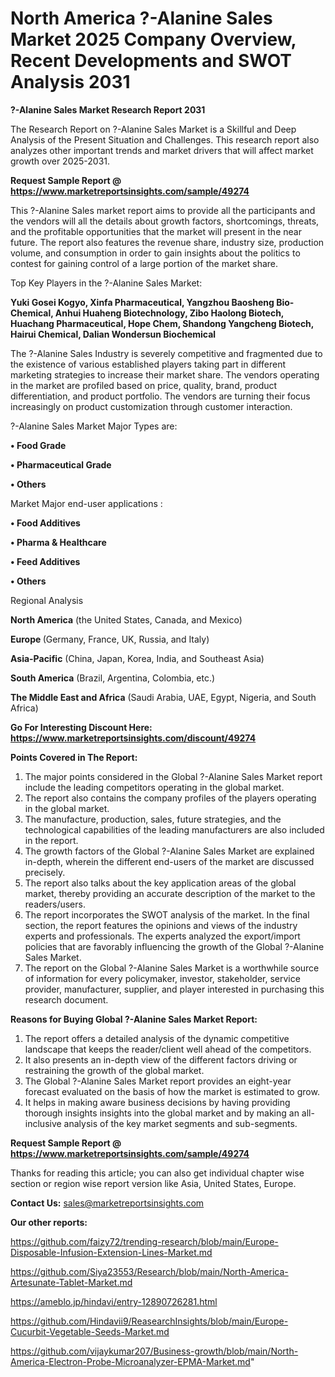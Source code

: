# North America ?-Alanine Sales Market 2025 Company Overview, Recent Developments and SWOT Analysis 2031

<strong>?-Alanine Sales Market Research Report 2031</strong>

The Research Report on ?-Alanine Sales Market is a Skillful and Deep Analysis of the Present Situation and Challenges. This research report also analyzes other important trends and market drivers that will affect market growth over 2025-2031.

<strong>Request Sample Report @ <a href=https://www.marketreportsinsights.com/sample/49274>https://www.marketreportsinsights.com/sample/49274</a></strong>

This ?-Alanine Sales market report aims to provide all the participants and the vendors will all the details about growth factors, shortcomings, threats, and the profitable opportunities that the market will present in the near future. The report also features the revenue share, industry size, production volume, and consumption in order to gain insights about the politics to contest for gaining control of a large portion of the market share.

Top Key Players in the ?-Alanine Sales Market:

<strong>Yuki Gosei Kogyo, Xinfa Pharmaceutical, Yangzhou Baosheng Bio-Chemical, Anhui Huaheng Biotechnology, Zibo Haolong Biotech, Huachang Pharmaceutical, Hope Chem, Shandong Yangcheng Biotech, Hairui Chemical, Dalian Wondersun Biochemical</strong>

The ?-Alanine Sales Industry is severely competitive and fragmented due to the existence of various established players taking part in different marketing strategies to increase their market share. The vendors operating in the market are profiled based on price, quality, brand, product differentiation, and product portfolio. The vendors are turning their focus increasingly on product customization through customer interaction.

?-Alanine Sales Market Major Types are:

<strong>•  Food Grade

•  Pharmaceutical Grade

•  Others</strong>

Market Major end-user applications :

<strong>•  Food Additives

•  Pharma & Healthcare

•  Feed Additives

•  Others</strong>

Regional Analysis

</u><strong><b>North America</b></strong> (the United States, Canada, and Mexico)

<strong><b>Europe </b></strong>(Germany, France, UK, Russia, and Italy)

<strong><b>Asia-Pacific</b></strong> (China, Japan, Korea, India, and Southeast Asia)

<strong><b>South America</b></strong> (Brazil, Argentina, Colombia, etc.)

<strong><b>The Middle East and Africa</b></strong> (Saudi Arabia, UAE, Egypt, Nigeria, and South Africa)

<strong>Go For Interesting Discount Here: <a href=https://www.marketreportsinsights.com/discount/49274>https://www.marketreportsinsights.com/discount/49274</a></strong>

<strong>Points Covered in The Report:</strong>
<ol>
  <li>The major points considered in the Global ?-Alanine Sales Market report include the leading competitors operating in the global market.</li>
  <li>The report also contains the company profiles of the players operating in the global market.</li>
  <li>The manufacture, production, sales, future strategies, and the technological capabilities of the leading manufacturers are also included in the report.</li>
  <li>The growth factors of the Global ?-Alanine Sales Market are explained in-depth, wherein the different end-users of the market are discussed precisely.</li>
  <li>The report also talks about the key application areas of the global market, thereby providing an accurate description of the market to the readers/users.</li>
  <li>The report incorporates the SWOT analysis of the market. In the final section, the report features the opinions and views of the industry experts and professionals. The experts analyzed the export/import policies that are favorably influencing the growth of the Global ?-Alanine Sales Market.</li>
  <li>The report on the Global ?-Alanine Sales Market is a worthwhile source of information for every policymaker, investor, stakeholder, service provider, manufacturer, supplier, and player interested in purchasing this research document.</li>
</ol>
<strong>Reasons for Buying Global ?-Alanine Sales Market Report:</strong>

<ol>
  <li>The report offers a detailed analysis of the dynamic competitive landscape that keeps the reader/client well ahead of the competitors.</li>
  <li>It also presents an in-depth view of the different factors driving or restraining the growth of the global market.</li>
  <li>The Global ?-Alanine Sales Market report provides an eight-year forecast evaluated on the basis of how the market is estimated to grow.</li>
  <li>It helps in making aware business decisions by having providing thorough insights insights into the global market and by making an all-inclusive analysis of the key market segments and sub-segments.</li>
</ol>
<strong>Request Sample Report @ <a href=https://www.marketreportsinsights.com/sample/49274>https://www.marketreportsinsights.com/sample/49274</a></strong>


Thanks for reading this article; you can also get individual chapter wise section or region wise report version like Asia, United States, Europe.

<strong>Contact Us:</strong>
sales@marketreportsinsights.com

<strong>Our other reports:</strong>

<a href=https://github.com/faizy72/trending-research/blob/main/Europe-Disposable-Infusion-Extension-Lines-Market.md>https://github.com/faizy72/trending-research/blob/main/Europe-Disposable-Infusion-Extension-Lines-Market.md</a>

<a href=https://github.com/Siya23553/Research/blob/main/North-America-Artesunate-Tablet-Market.md>https://github.com/Siya23553/Research/blob/main/North-America-Artesunate-Tablet-Market.md</a>

<a href=https://ameblo.jp/hindavi/entry-12890726281.html>https://ameblo.jp/hindavi/entry-12890726281.html</a>

<a href=https://github.com/Hindavii9/ReasearchInsights/blob/main/Europe-Cucurbit-Vegetable-Seeds-Market.md>https://github.com/Hindavii9/ReasearchInsights/blob/main/Europe-Cucurbit-Vegetable-Seeds-Market.md</a>

<a href=https://github.com/vijaykumar207/Business-growth/blob/main/North-America-Electron-Probe-Microanalyzer-EPMA-Market.md>https://github.com/vijaykumar207/Business-growth/blob/main/North-America-Electron-Probe-Microanalyzer-EPMA-Market.md</a>"

